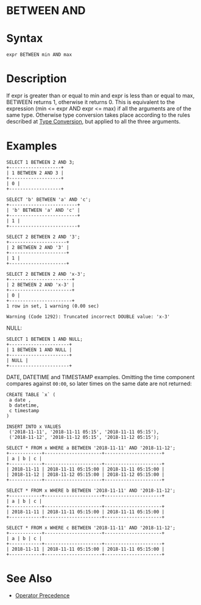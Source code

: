 # BETWEEN AND

#

# Syntax

```
expr BETWEEN min AND max
```

#

# Description

If expr is greater than or equal to min and expr is less than or equal
to max, BETWEEN returns 1, otherwise it returns 0. This is equivalent
to the expression (min <= expr AND expr <= max) if all the arguments
are of the same type. Otherwise type conversion takes place according
to the rules described at [Type Conversion](../../sql-statements/built-in-functions/string-functions/type-conversion.md), but
applied to all the three arguments.

#

# Examples

```
SELECT 1 BETWEEN 2 AND 3;
+-------------------+
| 1 BETWEEN 2 AND 3 |
+-------------------+
| 0 |
+-------------------+
```

```
SELECT 'b' BETWEEN 'a' AND 'c';
+-------------------------+
| 'b' BETWEEN 'a' AND 'c' |
+-------------------------+
| 1 |
+-------------------------+
```

```
SELECT 2 BETWEEN 2 AND '3';
+---------------------+
| 2 BETWEEN 2 AND '3' |
+---------------------+
| 1 |
+---------------------+
```

```
SELECT 2 BETWEEN 2 AND 'x-3';
+-----------------------+
| 2 BETWEEN 2 AND 'x-3' |
+-----------------------+
| 0 |
+-----------------------+
1 row in set, 1 warning (0.00 sec)

Warning (Code 1292): Truncated incorrect DOUBLE value: 'x-3'
```

NULL:

```
SELECT 1 BETWEEN 1 AND NULL;
+----------------------+
| 1 BETWEEN 1 AND NULL |
+----------------------+
| NULL |
+----------------------+
```

DATE, DATETIME and TIMESTAMP examples. Omitting the time component compares against `00:00`, so later times on the same date are not returned:

```
CREATE TABLE `x` (
 a date ,
 b datetime,
 c timestamp
)

INSERT INTO x VALUES 
 ('2018-11-11', '2018-11-11 05:15', '2018-11-11 05:15'), 
 ('2018-11-12', '2018-11-12 05:15', '2018-11-12 05:15'); 

SELECT * FROM x WHERE a BETWEEN '2018-11-11' AND '2018-11-12';
+------------+---------------------+---------------------+
| a | b | c |
+------------+---------------------+---------------------+
| 2018-11-11 | 2018-11-11 05:15:00 | 2018-11-11 05:15:00 |
| 2018-11-12 | 2018-11-12 05:15:00 | 2018-11-12 05:15:00 |
+------------+---------------------+---------------------+

SELECT * FROM x WHERE b BETWEEN '2018-11-11' AND '2018-11-12';
+------------+---------------------+---------------------+
| a | b | c |
+------------+---------------------+---------------------+
| 2018-11-11 | 2018-11-11 05:15:00 | 2018-11-11 05:15:00 |
+------------+---------------------+---------------------+

SELECT * FROM x WHERE c BETWEEN '2018-11-11' AND '2018-11-12';
+------------+---------------------+---------------------+
| a | b | c |
+------------+---------------------+---------------------+
| 2018-11-11 | 2018-11-11 05:15:00 | 2018-11-11 05:15:00 |
+------------+---------------------+---------------------+
```

#

# See Also

* [Operator Precedence](../operator-precedence.md)